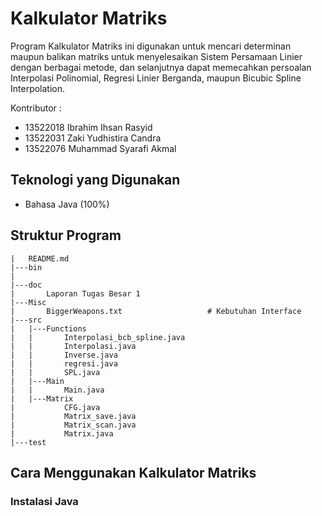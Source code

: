 # Kalkulator Matriks


Program Kalkulator Matriks ini digunakan untuk mencari determinan maupun balikan matriks untuk menyelesaikan Sistem Persamaan Linier dengan berbagai metode, dan selanjutnya dapat memecahkan persoalan Interpolasi Polinomial, Regresi Linier Berganda, maupun Bicubic Spline Interpolation.

Kontributor :
* 13522018 Ibrahim Ihsan Rasyid
* 13522031 Zaki Yudhistira Candra
* 13522076 Muhammad Syarafi Akmal

## Teknologi yang Digunakan
* Bahasa Java (100%)

## Struktur Program
```
|   README.md
|---bin
|   
|---doc
|       Laporan Tugas Besar 1
|---Misc
|       BiggerWeapons.txt                   # Kebutuhan Interface
|---src
|   |---Functions
|   |       Interpolasi_bcb_spline.java
|   |       Interpolasi.java
|   |       Inverse.java
|   |       regresi.java
|   |       SPL.java
|   |---Main
|   |       Main.java
|   |---Matrix
|           CFG.java
|           Matrix_save.java
|           Matrix_scan.java
|           Matrix.java
|---test
```

## Cara Menggunakan Kalkulator Matriks
### Instalasi Java
